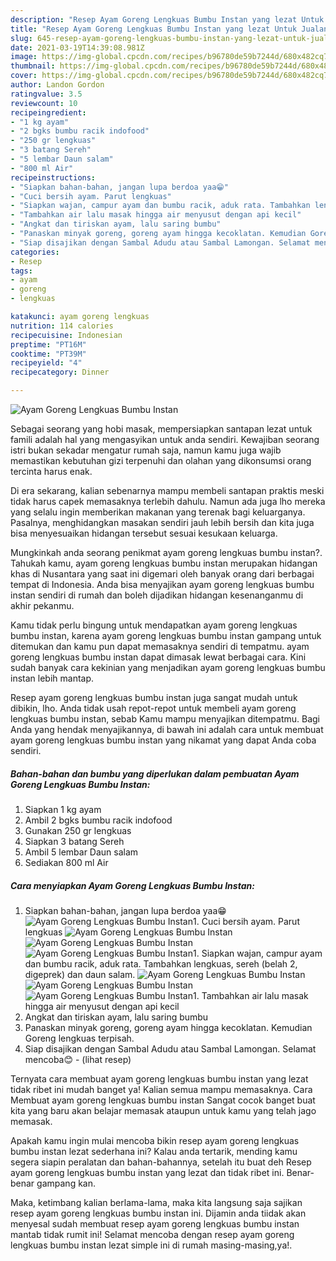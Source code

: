 ```yaml
---
description: "Resep Ayam Goreng Lengkuas Bumbu Instan yang lezat Untuk Jualan"
title: "Resep Ayam Goreng Lengkuas Bumbu Instan yang lezat Untuk Jualan"
slug: 645-resep-ayam-goreng-lengkuas-bumbu-instan-yang-lezat-untuk-jualan
date: 2021-03-19T14:39:08.981Z
image: https://img-global.cpcdn.com/recipes/b96780de59b7244d/680x482cq70/ayam-goreng-lengkuas-bumbu-instan-foto-resep-utama.jpg
thumbnail: https://img-global.cpcdn.com/recipes/b96780de59b7244d/680x482cq70/ayam-goreng-lengkuas-bumbu-instan-foto-resep-utama.jpg
cover: https://img-global.cpcdn.com/recipes/b96780de59b7244d/680x482cq70/ayam-goreng-lengkuas-bumbu-instan-foto-resep-utama.jpg
author: Landon Gordon
ratingvalue: 3.5
reviewcount: 10
recipeingredient:
- "1 kg ayam"
- "2 bgks bumbu racik indofood"
- "250 gr lengkuas"
- "3 batang Sereh"
- "5 lembar Daun salam"
- "800 ml Air"
recipeinstructions:
- "Siapkan bahan-bahan, jangan lupa berdoa yaa😁"
- "Cuci bersih ayam. Parut lengkuas"
- "Siapkan wajan, campur ayam dan bumbu racik, aduk rata. Tambahkan lengkuas, sereh (belah 2, digeprek) dan daun salam."
- "Tambahkan air lalu masak hingga air menyusut dengan api kecil"
- "Angkat dan tiriskan ayam, lalu saring bumbu"
- "Panaskan minyak goreng, goreng ayam hingga kecoklatan. Kemudian Goreng lengkuas terpisah."
- "Siap disajikan dengan Sambal Adudu atau Sambal Lamongan. Selamat mencoba😊           (lihat resep)"
categories:
- Resep
tags:
- ayam
- goreng
- lengkuas

katakunci: ayam goreng lengkuas 
nutrition: 114 calories
recipecuisine: Indonesian
preptime: "PT16M"
cooktime: "PT39M"
recipeyield: "4"
recipecategory: Dinner

---
```



![Ayam Goreng Lengkuas Bumbu Instan](https://img-global.cpcdn.com/recipes/b96780de59b7244d/680x482cq70/ayam-goreng-lengkuas-bumbu-instan-foto-resep-utama.jpg)

Sebagai seorang yang hobi masak, mempersiapkan santapan lezat untuk famili adalah hal yang mengasyikan untuk anda sendiri. Kewajiban seorang istri bukan sekadar mengatur rumah saja, namun kamu juga wajib memastikan kebutuhan gizi terpenuhi dan olahan yang dikonsumsi orang tercinta harus enak.

Di era  sekarang, kalian sebenarnya mampu membeli santapan praktis meski tidak harus capek memasaknya terlebih dahulu. Namun ada juga lho mereka yang selalu ingin memberikan makanan yang terenak bagi keluarganya. Pasalnya, menghidangkan masakan sendiri jauh lebih bersih dan kita juga bisa menyesuaikan hidangan tersebut sesuai kesukaan keluarga. 



Mungkinkah anda seorang penikmat ayam goreng lengkuas bumbu instan?. Tahukah kamu, ayam goreng lengkuas bumbu instan merupakan hidangan khas di Nusantara yang saat ini digemari oleh banyak orang dari berbagai tempat di Indonesia. Anda bisa menyajikan ayam goreng lengkuas bumbu instan sendiri di rumah dan boleh dijadikan hidangan kesenanganmu di akhir pekanmu.

Kamu tidak perlu bingung untuk mendapatkan ayam goreng lengkuas bumbu instan, karena ayam goreng lengkuas bumbu instan gampang untuk ditemukan dan kamu pun dapat memasaknya sendiri di tempatmu. ayam goreng lengkuas bumbu instan dapat dimasak lewat berbagai cara. Kini sudah banyak cara kekinian yang menjadikan ayam goreng lengkuas bumbu instan lebih mantap.

Resep ayam goreng lengkuas bumbu instan juga sangat mudah untuk dibikin, lho. Anda tidak usah repot-repot untuk membeli ayam goreng lengkuas bumbu instan, sebab Kamu mampu menyajikan ditempatmu. Bagi Anda yang hendak menyajikannya, di bawah ini adalah cara untuk membuat ayam goreng lengkuas bumbu instan yang nikamat yang dapat Anda coba sendiri.

<!--inarticleads1-->

##### Bahan-bahan dan bumbu yang diperlukan dalam pembuatan Ayam Goreng Lengkuas Bumbu Instan:

1. Siapkan 1 kg ayam
1. Ambil 2 bgks bumbu racik indofood
1. Gunakan 250 gr lengkuas
1. Siapkan 3 batang Sereh
1. Ambil 5 lembar Daun salam
1. Sediakan 800 ml Air




<!--inarticleads2-->

##### Cara menyiapkan Ayam Goreng Lengkuas Bumbu Instan:

1. Siapkan bahan-bahan, jangan lupa berdoa yaa😁
<img src="https://img-global.cpcdn.com/steps/11bdbd3d502e65d4/160x128cq70/ayam-goreng-lengkuas-bumbu-instan-langkah-memasak-1-foto.jpg" alt="Ayam Goreng Lengkuas Bumbu Instan">1. Cuci bersih ayam. Parut lengkuas
<img src="https://img-global.cpcdn.com/steps/6ebccc8283780af9/160x128cq70/ayam-goreng-lengkuas-bumbu-instan-langkah-memasak-2-foto.jpg" alt="Ayam Goreng Lengkuas Bumbu Instan"><img src="https://img-global.cpcdn.com/steps/721f376e09adeef7/160x128cq70/ayam-goreng-lengkuas-bumbu-instan-langkah-memasak-2-foto.jpg" alt="Ayam Goreng Lengkuas Bumbu Instan"><img src="https://img-global.cpcdn.com/steps/a6bf14d50df4c206/160x128cq70/ayam-goreng-lengkuas-bumbu-instan-langkah-memasak-2-foto.jpg" alt="Ayam Goreng Lengkuas Bumbu Instan">1. Siapkan wajan, campur ayam dan bumbu racik, aduk rata. Tambahkan lengkuas, sereh (belah 2, digeprek) dan daun salam.
<img src="https://img-global.cpcdn.com/steps/01cbb61fb2f4612e/160x128cq70/ayam-goreng-lengkuas-bumbu-instan-langkah-memasak-3-foto.jpg" alt="Ayam Goreng Lengkuas Bumbu Instan"><img src="https://img-global.cpcdn.com/steps/f32a0b7354574541/160x128cq70/ayam-goreng-lengkuas-bumbu-instan-langkah-memasak-3-foto.jpg" alt="Ayam Goreng Lengkuas Bumbu Instan"><img src="https://img-global.cpcdn.com/steps/e9d1ea608007f9bb/160x128cq70/ayam-goreng-lengkuas-bumbu-instan-langkah-memasak-3-foto.jpg" alt="Ayam Goreng Lengkuas Bumbu Instan">1. Tambahkan air lalu masak hingga air menyusut dengan api kecil
1. Angkat dan tiriskan ayam, lalu saring bumbu
1. Panaskan minyak goreng, goreng ayam hingga kecoklatan. Kemudian Goreng lengkuas terpisah.
1. Siap disajikan dengan Sambal Adudu atau Sambal Lamongan. Selamat mencoba😊 -           (lihat resep)




Ternyata cara membuat ayam goreng lengkuas bumbu instan yang lezat tidak ribet ini mudah banget ya! Kalian semua mampu memasaknya. Cara Membuat ayam goreng lengkuas bumbu instan Sangat cocok banget buat kita yang baru akan belajar memasak ataupun untuk kamu yang telah jago memasak.

Apakah kamu ingin mulai mencoba bikin resep ayam goreng lengkuas bumbu instan lezat sederhana ini? Kalau anda tertarik, mending kamu segera siapin peralatan dan bahan-bahannya, setelah itu buat deh Resep ayam goreng lengkuas bumbu instan yang lezat dan tidak ribet ini. Benar-benar gampang kan. 

Maka, ketimbang kalian berlama-lama, maka kita langsung saja sajikan resep ayam goreng lengkuas bumbu instan ini. Dijamin anda tiidak akan menyesal sudah membuat resep ayam goreng lengkuas bumbu instan mantab tidak rumit ini! Selamat mencoba dengan resep ayam goreng lengkuas bumbu instan lezat simple ini di rumah masing-masing,ya!.

